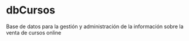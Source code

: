 # dbCursos
Base de datos para la gestión y administración de la información sobre la venta de cursos online
